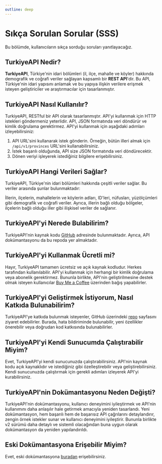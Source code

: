 ```yaml
---
outline: deep
---
```


# Sıkça Sorulan Sorular (SSS)

Bu bölümde, kullanıcıların sıkça sorduğu soruları yanıtlayacağız.

## TurkiyeAPI Nedir?

**TurkiyeAPI**, Türkiye'nin idari bölümleri (il, ilçe, mahalle ve köyler) hakkında demografik ve coğrafi veriler sağlayan kapsamlı bir **REST API**'dir. Bu API, Türkiye'nin idari yapısını anlamak ve bu yapıya ilişkin verilere erişmek isteyen geliştiriciler ve araştırmacılar için tasarlanmıştır.

## TurkiyeAPI Nasıl Kullanılır?

TurkiyeAPI, RESTful bir API olarak tasarlanmıştır. API'yi kullanmak için HTTP istekleri göndermeniz yeterlidir. API, JSON formatında veri döndürür ve kimlik doğrulama gerektirmez. API'yi kullanmak için aşağıdaki adımları izleyebilirsiniz:

1. API URL'sini kullanarak istek gönderin. Örneğin, bütün illeri almak için `/api/v1/provinces` URL'sini kullanabilirsiniz.
2. İstek başarılı olduğunda, API size JSON formatında veri döndürecektir.
3. Dönen veriyi işleyerek istediğiniz bilgilere erişebilirsiniz.

## TurkiyeAPI Hangi Verileri Sağlar?

TurkiyeAPI, Türkiye'nin idari bölümleri hakkında çeşitli veriler sağlar. Bu veriler arasında şunlar bulunmaktadır:

İllerin, ilçelerin, mahallelerin ve köylerin adları, ID'leri, nüfusları, yüzölçümleri gibi demografik ve coğrafi veriler. Ayrıca, illerin bağlı olduğu bölgeler, ilçelerin bağlı olduğu iller gibi ilişkisel veriler de sağlanır.

## TurkiyeAPI'yi Nerede Bulabilirim?

TurkiyeAPI'nin kaynak kodu [GitHub](https://github.com/ubeydeozdmr/turkiye-api) adresinde bulunmaktadır. Ayrıca, API dokümantasyonu da bu repoda yer almaktadır.

## TurkiyeAPI'yi Kullanmak Ücretli mi?

Hayır, TurkiyeAPI tamamen ücretsiz ve açık kaynak kodludur. Herkes tarafından kullanılabilir. API'yi kullanmak için herhangi bir kimlik doğrulama veya abonelik gerektirmez. Bununla birlikte, API'nin geliştirilmesine destek olmak isteyen kullanıcılar [Buy Me a Coffee](https://www.buymeacoffee.com/ubeydeozdmr) üzerinden bağış yapabilirler.

## TurkiyeAPI'yi Geliştirmek İstiyorum, Nasıl Katkıda Bulunabilirim?

TurkiyeAPI'ye katkıda bulunmak isteyenler, GitHub üzerindeki [repo](https://github.com/ubeydeozdmr/turkiye-api) sayfasını ziyaret edebilirler. Burada, hata bildiriminde bulunabilir, yeni özellikler önerebilir veya doğrudan kod katkısında bulunabilirler.

## TurkiyeAPI'yi Kendi Sunucumda Çalıştırabilir Miyim?

Evet, TurkiyeAPI'yi kendi sunucunuzda çalıştırabilirsiniz. API'nin kaynak kodu açık kaynaklıdır ve istediğiniz gibi özelleştirebilir veya geliştirebilirsiniz. Kendi sunucunuzda çalıştırmak için gerekli adımları izleyerek API'yi kurabilirsiniz.

## TurkiyeAPI'nin Dokümantasyonu Neden Değişti?

TurkiyeAPI'nin dokümantasyonu, kullanıcı deneyimini iyileştirmek ve API'nin kullanımını daha anlaşılır hale getirmek amacıyla yeniden tasarlandı. Yeni dokümantasyon, hem başarılı hem de başarısız API çağrılarını detaylandırır, zengin örnek istekler sunar ve kullanıcı deneyimini iyileştirir. Bununla birlikte v2 sürümü daha detaylı ve sistemli olacağından buna uygun olarak dokümantasyon da yeniden yapılandırıldı.

## Eski Dokümantasyona Erişebilir Miyim?

Evet, eski dokümantasyona [buradan](https://turkiyeapi.dev/docs) erişebilirsiniz.

